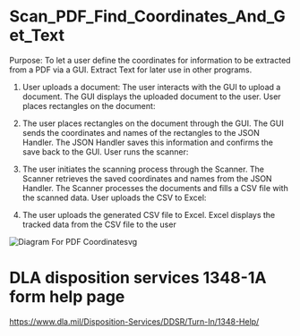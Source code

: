# Scan_PDF_Find_Coordinates_And_Get_Text
 Purpose: To let a user define the coordinates for information to be extracted from a PDF via a GUI. Extract Text for later use in other programs.

1. User uploads a document:
    The user interacts with the GUI to upload a document.
    The GUI displays the uploaded document to the user.
    User places rectangles on the document:

2. The user places rectangles on the document through the GUI.
    The GUI sends the coordinates and names of the rectangles to the JSON Handler.
    The JSON Handler saves this information and confirms the save back to the GUI.
    User runs the scanner:

3. The user initiates the scanning process through the Scanner.
    The Scanner retrieves the saved coordinates and names from the JSON Handler.
    The Scanner processes the documents and fills a CSV file with the scanned data.
    User uploads the CSV to Excel:

4. The user uploads the generated CSV file to Excel.
    Excel displays the tracked data from the CSV file to the user


![Diagram For PDF Coordinatesvg](https://github.com/user-attachments/assets/c637cc7e-18ba-4461-99ae-41752ec600dd)

# DLA disposition services 1348-1A form help page
https://www.dla.mil/Disposition-Services/DDSR/Turn-In/1348-Help/
